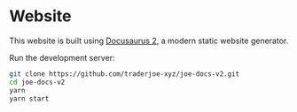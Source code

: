 # Website

This website is built using [Docusaurus 2](https://docusaurus.io/), a modern static website generator.

Run the development server:

```bash
git clone https://github.com/traderjoe-xyz/joe-docs-v2.git
cd joe-docs-v2
yarn
yarn start
```
